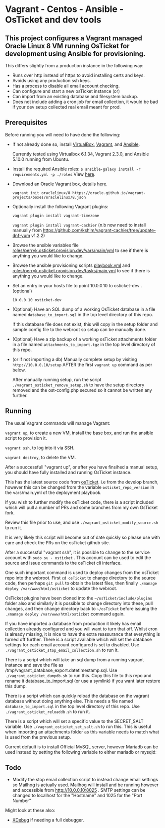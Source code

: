 # Vagrant - Centos - Ansible - OsTicket and dev tools

## This project configures a Vagrant managed Oracle Linux 8 VM running OsTicket for development using Ansible for provisioning.

This differs slightly from a production instance in the following way:

* Runs over http instead of https to avoid installing certs and keys.
* Avoids using any production ssh keys.
* Has a process to disable all email account checking.
* Can configure and start a new osTicket instance (or)
* Can import from an existing database and filesystem backup.
* Does not include adding a cron job for email collection, it would be bad if your dev setup collected real email meant for prod.

## Prerequisites

Before running you will need to have done the following:

* If not already done so, install [VirtualBox](https://www.virtualbox.org/wiki/Downloads), [Vagrant](https://www.vagrantup.com/downloads.html), and [Ansible](http://docs.ansible.com/intro_installation.html).

  Currently tested using Virtualbox 6.1.34, Vagrant 2.3.0, and Ansible 5.10.0 running from Ubuntu.

* Install the required Ansible roles: `$ ansible-galaxy install -r requirements.yml -p ./roles` View [here](requirements.yml).

* Download an Oracle Vagrant box, details [here](https://yum.oracle.com/boxes/).

  `vagrant init oraclelinux/8 https://oracle.github.io/vagrant-projects/boxes/oraclelinux/8.json`

* Optionally install the following Vagrant plugins: 

  `vagrant plugin install vagrant-timezone`

  `vagrant plugin install vagrant-cachier` (n.b now need to install manually from https://github.com/kshlm/vagrant-cachier/tree/update-dnf-yum v1.2.2)

* Browse the ansible variables file [roles/perryk.osticket.provision.dev/vars/main/yml](roles/perryk.osticket.provision.dev/vars/main.yml) to see if there is anything you would like to change.

* Browse the ansible provisioning scripts [playbook.yml](playbook.yml) and [roles/perryk.osticket.provision.dev/tasks/main.yml](roles/perryk.osticket.provision.dev/tasks/main.yml) to see if there is anything you would like to change.

* Set an entry in your hosts file to point 10.0.0.10 to osticket-dev . (optional)

  `10.0.0.10 osticket-dev`

* (Optional) Have an SQL dump of a working OsTicket database in a file named `database_to_import.sql` in the top level directory of this repo.

  If this database file does not exist, this will copy in the setup folder and sample config file to the webroot so setup can be manually done.

* (Optional) Have a zip backup of a working osTicket attachments folder in a file named `attachments_to_import.tgz` in the top level directory of this repo.

* (or if not importing a db) Manually complete setup by visiting `http://10.0.0.10/setup` AFTER the first `vagrant up` command as per below.

  After manually running setup, run the script `./vagrant_osticket_remove_setup.sh` to have the setup directory removed and the ost-config.php secured so it cannot be written any further.


## Running

The usual Vagrant commands will manage Vagrant:

`vagrant up`, to create a new VM, install the base box, and run the ansible script to provision it.

`vagrant ssh`, to log into it via SSH.

`vagrant destroy`, to delete the VM.

After a successfull "vagrant up", or after you have finsihed a manual setup, you should have fully installed and running OsTicket instance.

This has the latest source code from [osTicket](https://github.com/osticket/osticket). i.e from the develop branch, however this can be changed from the variable `osticket_repo_version` in the vars/main.yml of the deployment playbook.

If you wish to further modify the osTicket code, there is a script included which will pull a number of PRs and some branches from my own OsTicket fork.

Review this file prior to use, and use `./vagrant_osticket_modify_source.sh` to run it.

It is very likely this script will become out of date quickly so please use with care and check the PRs on the osTicket github site.

After a successful "vagrant ssh", it is possible to change to the service account with `sudo su - osticket` . This account can be used to edit the source and issue commands to the osTicket cli interface.

One such important command is used to deploy changes from the osTicket repo into the webroot. First `cd osTicket` to change directory to the source code, then perhaps `git pull` to obtain the latest files, then finally `./manage deploy /var/www/html/osticket` to update the webroot.

OsTicket plugins have been cloned into the `~/osTicket/include/plugins` folder also and similarly it is possible to change directory into these, pull changes, and then change directory back to `~/osTicket` before issuing the `./manage deploy /var/www/html/osticket` command again.

If you have imported a database from production it likely has email collection already configured and you will want to turn that off. Whilst cron is already missing, it is nice to have the extra reassurance that everything is turned off further. There is a script available which will set the database settings for each email account configured is set to disabled. Use `./vagrant_osticket_stop_email_collection.sh` to run it.

There is a script which will take an sql dump from a running vagrant instance and save the file as /tmp/vagrant_database_export.datetimestamp.sql. Use `./vagrant_osticket_dumpdb.sh` to run this.  Copy this file to this repo and rename it database_to_import.sql (or use a symlink) if you want later restore this dump.

There is a script which can quickly reload the database on the vagrant database without doing anything else. This needs a file named `database_to_import.sql` in the top level directory of this repo. Use `./vagrant_osticket_reloaddb.sh` to run it.

There is a script which will set a specific value to the SECRET_SALT variable. Use `./vagrant_osticket_set_salt.sh` to run this. This is useful when importing an attachments folder as this variable needs to match what is used from the previous setup.

Current default is to install Official MySQL server, however Mariadb can be used instead by setting the following variable to either mariadb or mysqld:




## Todo

* Modify the stop email collection script to instead change email settings so Mailhog is actually used. Mailhog will install and be running however and accessible from http://10.0.0.10:8025 . SMTP settings can be changed to localhost for the "Hostname" and 1025 for the "Port Number"

Might look at these also:

* [XDebug](https://github.com/geerlingguy/ansible-role-php-xdebug) if needing a full debugger. 

